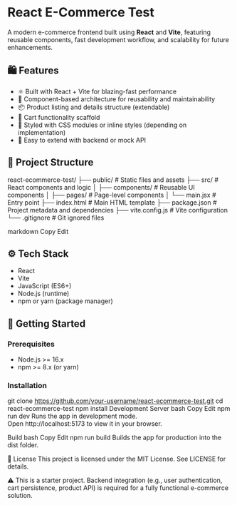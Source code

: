 # React E-Commerce Test

A modern e-commerce frontend built using **React** and **Vite**, featuring reusable components, fast development workflow, and scalability for future enhancements.

## 🛍️ Features

- ⚛️ Built with React + Vite for blazing-fast performance
- 🎨 Component-based architecture for reusability and maintainability
- 📦 Product listing and details structure (extendable)
- 🛒 Cart functionality scaffold
- 💅 Styled with CSS modules or inline styles (depending on implementation)
- 🚀 Easy to extend with backend or mock API

## 📁 Project Structure

react-ecommerce-test/
├── public/ # Static files and assets
├── src/ # React components and logic
│ ├── components/ # Reusable UI components
│ ├── pages/ # Page-level components
│ └── main.jsx # Entry point
├── index.html # Main HTML template
├── package.json # Project metadata and dependencies
├── vite.config.js # Vite configuration
└── .gitignore # Git ignored files

markdown
Copy
Edit

## ⚙️ Tech Stack

- React
- Vite
- JavaScript (ES6+)
- Node.js (runtime)
- npm or yarn (package manager)

## 🚀 Getting Started

### Prerequisites

- Node.js >= 16.x
- npm >= 8.x (or yarn)

### Installation

git clone https://github.com/your-username/react-ecommerce-test.git
cd react-ecommerce-test
npm install
Development Server
bash
Copy
Edit
npm run dev
Runs the app in development mode.<br>
Open http://localhost:5173 to view it in your browser.

Build
bash
Copy
Edit
npm run build
Builds the app for production into the dist folder.

📜 License
This project is licensed under the MIT License. See LICENSE for details.

⚠️ This is a starter project. Backend integration (e.g., user authentication, cart persistence, product API) is required for a fully functional e-commerce solution.
